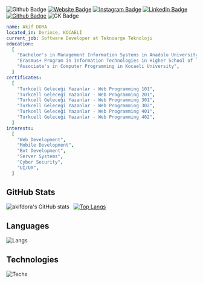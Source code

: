 ![Github Badge](https://komarev.com/ghpvc/?username=akifdora&color=blueviolet)
[![Website Badge](https://img.shields.io/badge/-Website-1db5e7?style=flat-quare&labelColor=1db5e7&logo=internetexplorer&logoColor=white&link=link)](https://akifdora.github.io)
[![Instagram Badge](https://img.shields.io/badge/-Instagram-C13584?style=flat-quare&labelColor=C13584&logo=instagram&logoColor=white&link=link)](https://instagram.com/benakifdora)
[![LinkedIn Badge](https://img.shields.io/badge/-LinkedIn-0a66c2?style=flat-quare&labelColor=0a66c2&logo=linkedin&logoColor=white&link=link)](https://www.linkedin.com/in/akifdora/)
[![Github Badge](https://img.shields.io/badge/-Github-000000?style=flat-quare&labelColor=000000&logo=github&logoColor=white&link=link)](https://github.com/akifdora)
![GK Badge](https://img.shields.io/badge/Geli%C5%9Ftirici%20Kafas%C4%B1?logo=superuser&color=4c3184&link=https%3A%2F%2Fgelistiricikafasi.com)
```yaml
name: Akif DORA
located_in: Derince, KOCAELİ
current_job: Software Developer at Teknoarge Teknoloji
education:
  [
    "Bachelor's in Management Information Systems in Anadolu University",
    "Erasmus+ Program in Information Technologies in Higher School of Transport "Todor Kableshkov" Sofia, Bulgaria"
    "Associate's in Computer Programming in Kocaeli University",
  ]
certificates:
  [
    "Turkcell Geleceği Yazanlar - Web Programming 101",
    "Turkcell Geleceği Yazanlar - Web Programming 201",
    "Turkcell Geleceği Yazanlar - Web Programming 301",
    "Turkcell Geleceği Yazanlar - Web Programming 302",
    "Turkcell Geleceği Yazanlar - Web Programming 401",
    "Turkcell Geleceği Yazanlar - Web Programming 402",
  ]
interests:
  [
    "Web Development",
    "Mobile Development",
    "Bot Development",
    "Server Systems",
    "Cyber Security",
    "UI/UX",
  ]
```
## GitHub Stats
![akifdora's GitHub stats](https://github-readme-stats.vercel.app/api?username=akifdora&show_icons=true&theme=synthwave) &nbsp;&nbsp;[![Top Langs](https://github-readme-stats.vercel.app/api/top-langs/?username=akifdora&layout=compact&theme=synthwave)](https://github.com/akifdora)
## Languages
![Langs](https://skillicons.dev/icons?i=html,css,js,ts,php,c,cs,cpp,dart,flutter,py,")
## Technologies
![Techs](https://skillicons.dev/icons?i=vscode,git,vim,bash,nodejs,mysql,sqlite,mongodb,bots,wordpress,cloudflare,ps,ai,figma,xd,")

